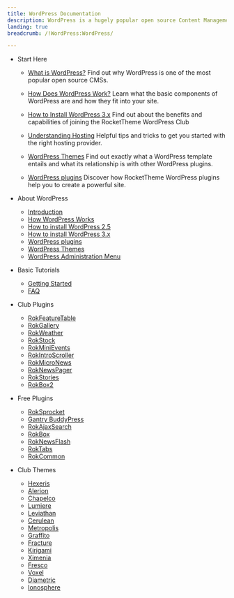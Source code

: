 ```yaml
---
title: WordPress Documentation
description: WordPress is a hugely popular open source Content Management System (CMS) and the platform this site is built upon. This section enables you to find out more about WordPress and how to use it with RocketTheme Themes and Plugins.
landing: true
breadcrumb: /!WordPress:WordPress/

---
```


* Start Here

	- [What is WordPress?](start/)
	  Find out why WordPress is one of the most popular open source CMSs.

	- [How Does WordPress Work?](start/understanding.md)
	  Learn what the basic components of WordPress are and how they fit into your site.

	- [How to Install WordPress 3.x](start/install_wordpress_3x.md)
	  Find out about the benefits and capabilities of joining the RocketTheme WordPress Club

	- [Understanding Hosting](start/hosting.md)
	  Helpful tips and tricks to get you started with the right hosting provider.

	- [WordPress Themes](start/themes.md)
	  Find out exactly what a WordPress template entails and what its relationship is with other WordPress plugins.

	- [WordPress plugins](start/plugins.md)
	  Discover how RocketTheme WordPress plugins help you to create a powerful site.

<!-- -->

* About WordPress

	- [Introduction](platform/)
	- [How WordPress Works](platform/understanding.md)
	- [How to install WordPress 2.5](platform/install_WordPress_25.md)
	- [How to install WordPress 3.x](platform/install_WordPress_3x.md)
	- [WordPress plugins](platform/plugins.md)
	- [WordPress Themes](platform/themes.md)
	- [WordPress Administration Menu](platform/administrator.md)

<!-- -->

* Basic Tutorials

	- [Getting Started](basic/)
	- [FAQ](basic/faq.md)

<!-- -->

* Club Plugins


	- [RokFeatureTable](plugins/rokfeaturetable/)
	- [RokGallery](plugins/rokgallery/)
	- [RokWeather](plugins/rokweather/)
	- [RokStock](plugins/rokstock/)
	- [RokMiniEvents](plugins/rokminievents/)
	- [RokIntroScroller](plugins/rokintroscroller)
	- [RokMicroNews](plugins/rokmicronews)
	- [RokNewsPager](plugins/roknewspager)
	- [RokStories](plugins/rokstories)
	- [RokBox2](plugins/rokbox2)

<!-- -->

* Free Plugins

	- [RokSprocket](plugins/roksprocket/)
	- [Gantry BuddyPress](plugins/gantrybuddypress/)
	- [RokAjaxSearch](plugins/rokajaxsearch/)
	- [RokBox](plugins/rokbox/)
	- [RokNewsFlash](plugins/rokupdater/)
	- [RokTabs](plugins/roktabs)
	- [RokCommon](plugins/rokcommon)

<!-- -->

* Club Themes
	
	- [Hexeris](themes/hexeris)
	- [Alerion](themes/alerion)
	- [Chapelco](themes/chapelco)
	- [Lumiere](themes/lumiere)
	- [Leviathan](themes/leviathan)
	- [Cerulean](themes/cerulean)
	- [Metropolis](themes/metropolis)
	- [Graffito](themes/graffito)
	- [Fracture](themes/fracture)
	- [Kirigami](themes/kirigami)
	- [Ximenia](themes/ximenia)
	- [Fresco](themes/fresco)
	- [Voxel](themes/voxel)
	- [Diametric](themes/diametric)
	- [Ionosphere](themes/ionosphere)
